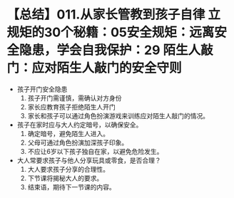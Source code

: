 # 【总结】011.从家长管教到孩子自律 立规矩的30个秘籍：05安全规矩：远离安全隐患，学会自我保护：29 陌生人敲门：应对陌生人敲门的安全守则

-   孩子开门安全隐患
    1.  孩子开门需谨慎，需确认对方身份
    2.  家长应教育孩子拒绝陌生人开门
    3.  家长和孩子可以通过角色扮演游戏来训练应对陌生人敲门的情况。
-   孩子在家时应与大人约定暗号，以确保安全。
    1.  确定暗号，避免陌生人进入。
    2.  父母可通过角色扮演加深孩子印象。
    3.  不应让6岁以下孩子独自在家，以避免危险发生。
-   大人常要求孩子与他人分享玩具或零食，是否合理？
    1.  大人要求孩子分享的合理性。
    2.  下节课将揭秘大人的要求。
    3.  结束语，期待下一节课的内容。